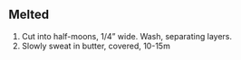 ## Melted

1. Cut into half-moons, 1/4” wide. Wash, separating layers.
2. Slowly sweat in butter, covered, 10-15m